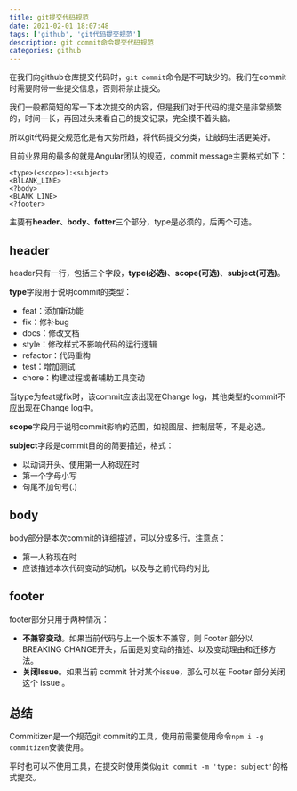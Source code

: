 ```yaml
---
title: git提交代码规范
date: 2021-02-01 18:07:48
tags: ['github', 'git代码提交规范']
description: git commit命令提交代码规范
categories: github
---
```


在我们向github仓库提交代码时，`git commit`命令是不可缺少的。我们在commit时需要附带一些提交信息，否则将禁止提交。

我们一般都简短的写一下本次提交的内容，但是我们对于代码的提交是非常频繁的，时间一长，再回过头来看自己的提交记录，完全摸不着头脑。

所以git代码提交规范化是有大势所趋，将代码提交分类，让敲码生活更美好。

目前业界用的最多的就是Angular团队的规范，commit message主要格式如下：

``` 
<type>(<scope>):<subject>
<BlLANK_LINE>
<?body>
<BLANK_LINE>
<?footer>
```

主要有**header、body、fotter**三个部分，type是必须的，后两个可选。

## header

header只有一行，包括三个字段，**type(必选)**、**scope(可选)**、**subject(可选)**。

**type**字段用于说明commit的类型：

- feat：添加新功能
- fix：修补bug
- docs：修改文档
- style：修改样式不影响代码的运行逻辑
- refactor：代码重构
- test：增加测试
- chore：构建过程或者辅助工具变动

当type为feat或fix时，该commit应该出现在Change log，其他类型的commit不应出现在Change log中。

**scope**字段用于说明commit影响的范围，如视图层、控制层等，不是必选。

**subject**字段是commit目的的简要描述，格式：

- 以动词开头、使用第一人称现在时
- 第一个字母小写
- 句尾不加句号(.)

## body

body部分是本次commit的详细描述，可以分成多行。注意点：

- 第一人称现在时
- 应该描述本次代码变动的动机，以及与之前代码的对比

## footer

footer部分只用于两种情况：

- **不兼容变动**。如果当前代码与上一个版本不兼容，则 Footer 部分以BREAKING CHANGE开头，后面是对变动的描述、以及变动理由和迁移方法。
- **关闭Issue**。如果当前 commit 针对某个issue，那么可以在 Footer 部分关闭这个 issue 。

## 总结

Commitizen是一个规范git commit的工具，使用前需要使用命令`npm i -g commitizen`安装使用。

平时也可以不使用工具，在提交时使用类似`git commit -m 'type: subject'`的格式提交。